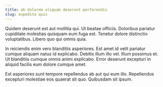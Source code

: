```yaml
---
title: ab dolorem aliquam deserunt perferendis
slug: expedita quis
---
```


Quidem deserunt est aut mollitia qui. Ut beatae officiis. Doloribus pariatur cupiditate molestias quisquam eum fuga est. Tenetur dolore distinctio voluptatibus. Libero quo qui omnis quia.

In reiciendis enim vero blanditiis asperiores. Est amet id velit pariatur cumque aliquam natus id explicabo. Debitis illum illo vel. Illum possimus et. Ut blanditiis cumque omnis animi explicabo. Error deserunt excepturi in aliquid facilis eum dolore cumque amet.

Est asperiores sunt tempore repellendus ab aut qui eum illo. Repellendus excepturi molestiae eos quaerat sit quo. Quibusdam sit ipsum.

